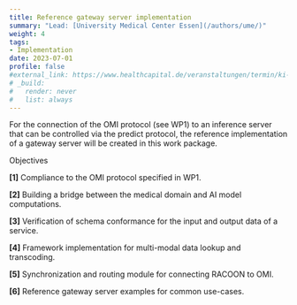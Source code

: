 ```yaml
---
title: Reference gateway server implementation
summary: "Lead: [University Medical Center Essen](/authors/ume/)"
weight: 4
tags:
- Implementation
date: 2023-07-01
profile: false
#external_link: https://www.healthcapital.de/veranstaltungen/termin/ki-in-der-radiologie/
# _build:
#   render: never
#   list: always
---
```

For the connection of the OMI protocol (see WP1) to an inference server that can be controlled via the predict protocol, the reference implementation of a gateway server will be created in this work package.

Objectives

**[1]** Compliance to the OMI protocol specified in WP1.

**[2]** Building a bridge between the medical domain and AI model computations.

**[3]** Verification of schema conformance for the input and output data of a service.

**[4]** Framework implementation for multi-modal data lookup and transcoding.

**[5]** Synchronization and routing module for connecting RACOON to OMI.

**[6]** Reference gateway server examples for common use-cases.